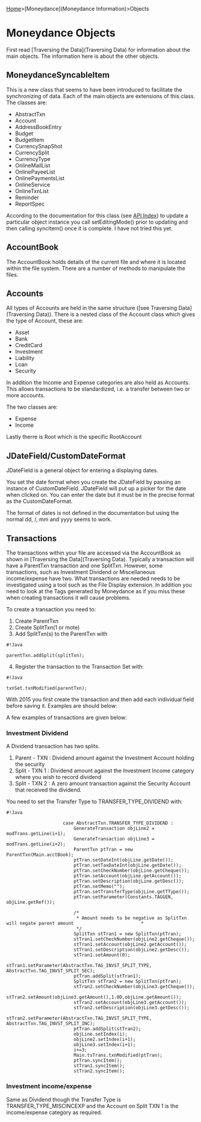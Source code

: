[Home](Home)>[Moneydance](Moneydance Information)>Objects

# Moneydance Objects

First read [Traversing the Data](Traversing Data) for information about the main objects.  The information here is about the other objects.

## MoneydanceSyncableItem

This is a new class that seems to have been introduced to facilitate the synchronizing of data.  Each of the main objects are extensions of this class.  The classes are:

* AbstractTxn
* Account
* AddressBookEntry
* Budget
* BudgetItem
* CurrencySnapShot
* CurrencySplit
* CurrencyType
* OnlineMailList
* OnlinePayeeList
* OnlinePaymentsList
* OnlineService
* OnlineTxnList
* Reminder
* ReportSpec

According to the documentation for this class (see [API Index](http://infinitekind.com/dev/apidoc/index.html)) to update a particular object instance you call setEditingMode() prior to updating and then calling syncItem() once it is complete.  I have not tried this yet.

## AccountBook

The AccountBook holds details of the current file and where it is located within the file system.  There are a number of methods to manipulate the files.


## Accounts

All types of Accounts are held in the same structure ([see Traversing Data](Traversing Data)).  There is a nested class of the Account class which gives the type of Account, these are:

* Asset
* Bank
* CreditCard
* Investment
* Liability
* Loan
* Security

In addition the Income and Expense categories are also held as Accounts.  This allows transactions to be standardized, i.e. a transfer between two or more accounts.

The two classes are:
* Expense
* Income

Lastly therre is Root which is the specific RootAccount

## JDateField/CustomDateFormat

JDateField is a general object for entering a displaying dates.

You set the date format when you create the JDateField by passing an instance of CustomDateField.  JDateField will put up a picker for the date when clicked on.  You can enter the date but it must be in the precise format as the CustomDateFormat.

The format of dates is not defined in the documentation but using the normal dd, /, mm and yyyy seems to work.

## Transactions

The transactions within your file are accessed via the AccountBook as shown in [Traversing the Data](Traversing Data).  Typically a transaction will have a ParentTxn transaction and one SplitTxn.  However, some transactions, such as Investment Dividend or Miscellaneous income/expense have two.  What transactions are needed needs to be investigated using a tool such as the File Display extension.  In addition you need to look at the Tags generated by Moneydance as if you miss these when creating transactions it will cause problems.

To create a transaction you need to:

1. Create ParentTxn
2. Create SplitTxn(1 or mote)
3. Add SplitTxn(s) to the ParentTxn with

```
#!Java

parentTxn.addSplit(splitTxn);
```
4. Register the transaction to the Transaction Set with:

```
#!Java

txnSet.txnModified(parentTxn);
```
With 2015 you first create the transaction and then add each individual field before saving it.  Examples are should below:

A few examples of transactions are given below:

### Investment Dividend

A Dividend transaction has two splits. 

1. Parent - TXN : Dividend amount against the Investment Account holding the security
2. Split - TXN 1 : Dividend amount against the Investment Income category where you wish to record dividend
3. Split - TXN 2 : A zero amount transaction against the Security Account that received the dividend.

You need to set the Transfer Type to TRANSFER_TYPE_DIVIDEND with:

```
#!Java

					 case AbstractTxn.TRANSFER_TYPE_DIVIDEND :
						 GenerateTransaction objLine2 = modTrans.getLine(i+1);
						 GenerateTransaction objLine3 = modTrans.getLine(i+2);
						 ParentTxn ptTran = new ParentTxn(Main.acctBook);
						 ptTran.setDateInt(objLine.getDate());
						 ptTran.setTaxDateInt(objLine.getDate());
						 ptTran.setCheckNumber(objLine.getCheque());
						 ptTran.setAccount(objLine.getAccount());
						 ptTran.setDescription(objLine.getDesc());
						 ptTran.setMemo("");
						 ptTran.setTransferType(objLine.getTType());
						 ptTran.setParameter(Constants.TAGGEN, objLine.getRef());
						 
						 /*
						  * Amount needs to be negative as SplitTxn will negate parent amount						  * 
						  */
						 SplitTxn stTran1 = new SplitTxn(ptTran);
						 stTran1.setCheckNumber(objLine2.getCheque());
						 stTran1.setAccount(objLine2.getAccount());
						 stTran1.setDescription(objLine2.getDesc());
						 stTran1.setAmount(0);
						 stTran1.setParameter(AbstractTxn.TAG_INVST_SPLIT_TYPE, AbstractTxn.TAG_INVST_SPLIT_SEC);
						 ptTran.addSplit(stTran1);
						 SplitTxn stTran2 = new SplitTxn(ptTran);
						 stTran2.setCheckNumber(objLine3.getCheque());
						 stTran2.setAmount(objLine3.getAmount(),1.0D,objLine.getAmount());
						 stTran2.setAccount(objLine3.getAccount());
						 stTran2.setDescription(objLine3.getDesc());
						 stTran2.setParameter(AbstractTxn.TAG_INVST_SPLIT_TYPE, AbstractTxn.TAG_INVST_SPLIT_INC);
						 ptTran.addSplit(stTran2);
						 objLine.setIndex(i);
						 objLine2.setIndex(i+1);
						 objLine3.setIndex(i+1);
						 i+=3;
						 Main.tsTrans.txnModified(ptTran);
						 ptTran.syncItem();
						 stTran1.syncItem();
						 stTran2.syncItem();
```
### Investment income/expense

Same as Dividend though the Transfer Type is TRANSFER_TYPE_MISCINCEXP and the Account on Split TXN 1 is the income/expense category as required.
